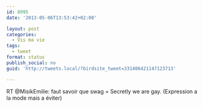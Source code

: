 ```yaml
---
id: 8995
date: '2013-05-06T13:53:42+02:00'

layout: post
categories:
  - Vis ma vie
tags:
  - tweet
format: status
publish_social: no
guid: 'http://tweets.local/?birdsite_tweet=331406421147123713'

---
```


RT @MisikEmilie: faut savoir que swag = Secretly we are gay. (Expression a la mode mais a éviter)